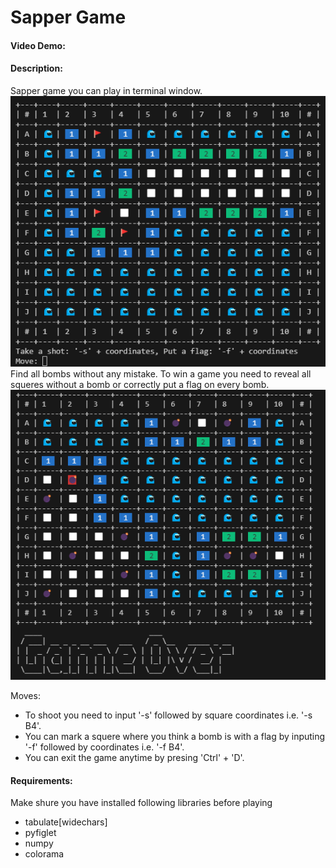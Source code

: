 # Sapper Game
#### Video Demo:  <URL HERE>
#### Description:
Sapper game you can play in terminal window.
![Screenshot 1](Sapper_1.png)
Find all bombs without any mistake. To win a game you need to reveal all squeres without a bomb or correctly put a flag on every bomb.
![Screenshot 2](Sapper_2.png)

Moves:
- To shoot you need to input '-s' followed by square coordinates i.e. '-s B4'.
- You can mark a squere where you think a bomb is with a flag by inputing '-f' followed by coordinates i.e. '-f B4'.
- You can exit the game anytime by presing 'Ctrl' + 'D'.

#### Requirements:

Make shure you have installed following libraries before playing
- tabulate[widechars]
- pyfiglet
- numpy
- colorama
